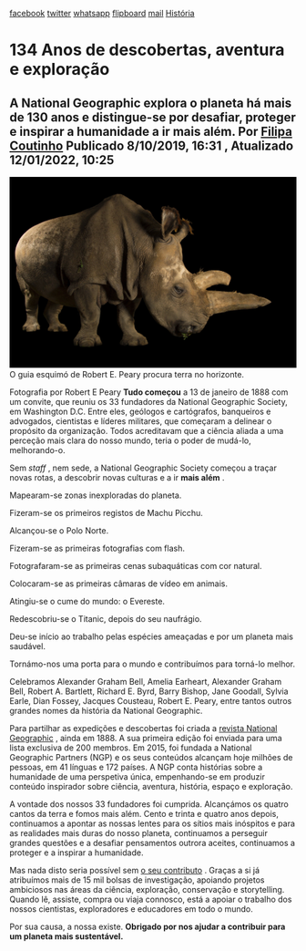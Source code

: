 [facebook](https://www.facebook.com/sharer/sharer.php?u=https%3A%2F%2Fwww.natgeo.pt%2Fhistoria%2F2019%2F10%2F130-anos-de-descobertas-aventura-e-exploracao) [twitter](https://twitter.com/share?url=https%3A%2F%2Fwww.natgeo.pt%2Fhistoria%2F2019%2F10%2F130-anos-de-descobertas-aventura-e-exploracao&via=natgeo&text=134%20Anos%20de%20descobertas%2C%20aventura%20e%20explora%C3%A7%C3%A3o) [whatsapp](https://web.whatsapp.com/send?text=https%3A%2F%2Fwww.natgeo.pt%2Fhistoria%2F2019%2F10%2F130-anos-de-descobertas-aventura-e-exploracao) [flipboard](https://share.flipboard.com/bookmarklet/popout?v=2&title=134%20Anos%20de%20descobertas%2C%20aventura%20e%20explora%C3%A7%C3%A3o&url=https%3A%2F%2Fwww.natgeo.pt%2Fhistoria%2F2019%2F10%2F130-anos-de-descobertas-aventura-e-exploracao) [mail](mailto:?subject=NatGeo&body=https%3A%2F%2Fwww.natgeo.pt%2Fhistoria%2F2019%2F10%2F130-anos-de-descobertas-aventura-e-exploracao%20-%20134%20Anos%20de%20descobertas%2C%20aventura%20e%20explora%C3%A7%C3%A3o) [História](https://www.natgeo.pt/historia) 
# 134 Anos de descobertas, aventura e exploração 
## A National Geographic explora o planeta há mais de 130 anos e distingue-se por desafiar, proteger e inspirar a humanidade a ir mais além. Por [Filipa Coutinho](https://www.natgeo.pt/autor/filipa-coutinho) Publicado 8/10/2019, 16:31 , Atualizado 12/01/2022, 10:25 
![O guia esquimó de Robert E. Peary procura terra no horizonte.](img/files_styles_image_00_public_nationalgeographic.jpg)
O guia esquimó de Robert E. Peary procura terra no horizonte. 

Fotografia por Robert E Peary **Tudo começou** a 13 de janeiro de 1888 com um convite, que reuniu os 33 fundadores da National Geographic Society, em Washington D.C. Entre eles, geólogos e cartógrafos, banqueiros e advogados, cientistas e líderes militares, que começaram a delinear o propósito da organização. Todos acreditavam que a ciência aliada a uma perceção mais clara do nosso mundo, teria o poder de mudá-lo, melhorando-o. 

Sem _staff_ , nem sede, a National Geographic Society começou a traçar novas rotas, a descobrir novas culturas e a ir **mais além** . 

Mapearam-se zonas inexploradas do planeta. 

Fizeram-se os primeiros registos de Machu Picchu. 

Alcançou-se o Polo Norte. 

Fizeram-se as primeiras fotografias com flash. 

Fotografaram-se as primeiras cenas subaquáticas com cor natural. 

Colocaram-se as primeiras câmaras de vídeo em animais. 

Atingiu-se o cume do mundo: o Evereste. 

Redescobriu-se o Titanic, depois do seu naufrágio. 

Deu-se início ao trabalho pelas espécies ameaçadas e por um planeta mais saudável. 

Tornámo-nos uma porta para o mundo e contribuímos para torná-lo melhor. 

Celebramos Alexander Graham Bell, Amelia Earheart, Alexander Graham Bell, Robert A. Bartlett, Richard E. Byrd, Barry Bishop, Jane Goodall, Sylvia Earle, Dian Fossey, Jacques Cousteau, Robert E. Peary, entre tantos outros grandes nomes da história da National Geographic. 

Para partilhar as expedições e descobertas foi criada a [revista National Geographic](https://nationalgeographic.sapo.pt/) , ainda em 1888. A sua primeira edição foi enviada para uma lista exclusiva de 200 membros. Em 2015, foi fundada a National Geographic Partners (NGP) e os seus conteúdos alcançam hoje milhões de pessoas, em 41 línguas e 172 países. A NGP conta histórias sobre a humanidade de uma perspetiva única, empenhando-se em produzir conteúdo inspirador sobre ciência, aventura, história, espaço e exploração. 

A vontade dos nossos 33 fundadores foi cumprida. Alcançámos os quatro cantos da terra e fomos mais além. Cento e trinta e quatro anos depois, continuamos a apontar as nossas lentes para os sítios mais inóspitos e para as realidades mais duras do nosso planeta, continuamos a perseguir grandes questões e a desafiar pensamentos outrora aceites, continuamos a proteger e a inspirar a humanidade. 

Mas nada disto seria possível sem [o seu contributo](https://www.natgeo.pt/exploracao/2019/02/por-sua-causa-nossa-existe) . Graças a si já atribuímos mais de 15 mil bolsas de investigação, apoiando projetos ambiciosos nas áreas da ciência, exploração, conservação e storytelling. Quando lê, assiste, compra ou viaja connosco, está a apoiar o trabalho dos nossos cientistas, exploradores e educadores em todo o mundo. 

Por sua causa, a nossa existe. **Obrigado por nos ajudar a contribuir para um planeta mais sustentável.** 

